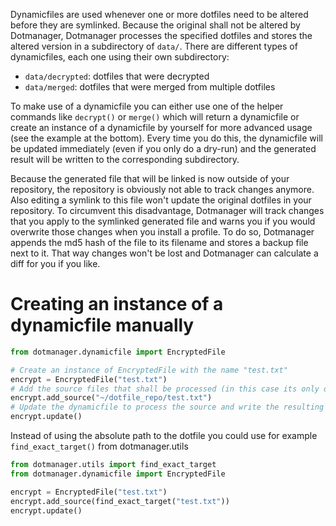 Dynamicfiles are used whenever one or more dotfiles need to be altered before they are symlinked. Because the original shall not
be altered by Dotmanager, Dotmanager processes the specified dotfiles and stores the altered version in a subdirectory of
`data/`. There are different types of dynamicfiles, each one using their own subdirectory:
* `data/decrypted`: dotfiles that were decrypted
* `data/merged`: dotfiles that were merged from multiple dotfiles

To make use of a dynamicfile you can either use one of the helper commands like `decrypt()` or `merge()` which will return a
dynamicfile or create an instance of a dynamicfile by yourself for more advanced usage (see the example at the bottom).
Every time you do this, the dynamicfile will be updated immediately (even if you only do a dry-run) and the generated result
will be written to the corresponding subdirectory.

Because the generated file that will be linked is now outside of your repository, the repository is obviously not able to track
changes anymore. Also editing a symlink to this file won't update the original dotfiles in your repository. To circumvent this
disadvantage, Dotmanager will track changes that you apply to the symlinked generated file and warns you if you would overwrite
those changes when you install a profile. To do so, Dotmanager appends the md5 hash of the file to its filename and stores a
backup file next to it. That way changes won't be lost and Dotmanager can calculate a diff for you if you like.


# Creating an instance of a dynamicfile manually
``` python
from dotmanager.dynamicfile import EncryptedFile

# Create an instance of EncryptedFile with the name "test.txt"
encrypt = EncryptedFile("test.txt")
# Add the source files that shall be processed (in this case its only one)
encrypt.add_source("~/dotfile_repo/test.txt")
# Update the dynamicfile to process the source and write the resulting file
encrypt.update()
```
Instead of using the absolute path to the dotfile you could use for example `find_exact_target()` from dotmanager.utils
``` python
from dotmanager.utils import find_exact_target
from dotmanager.dynamicfile import EncryptedFile

encrypt = EncryptedFile("test.txt")
encrypt.add_source(find_exact_target("test.txt"))
encrypt.update()
```
